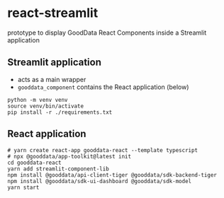 # react-streamlit
prototype to display GoodData React Components inside a Streamlit application

## Streamlit application

- acts as a main wrapper
- `gooddata_component` contains the React application (below)

```
python -m venv venv
source venv/bin/activate
pip install -r ./requirements.txt
```

## React application

```
# yarn create react-app gooddata-react --template typescript
# npx @gooddata/app-toolkit@latest init
cd gooddata-react
yarn add streamlit-component-lib
npm install @gooddata/api-client-tiger @gooddata/sdk-backend-tiger
npm install @gooddata/sdk-ui-dashboard @gooddata/sdk-model
yarn start
```

